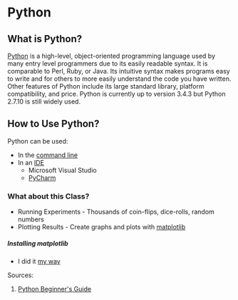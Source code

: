 # Python

## What is Python?

[Python](https://www.python.org/) is a high-level, object-oriented programming language used by many entry level programmers due to its easily readable syntax. It is comparable to Perl, Ruby, or Java. Its intuitive syntax makes programs easy to write and for others to more easily understand the code you have written. Other features of Python include its large standard library, platform compatibility, and price. Python is currently up to version 3.4.3 but Python 2.7.10 is still widely used. 

## How to Use Python? 

Python can be used:

* In the [command line](https://docs.python.org/3/using/cmdline.html)
* In an [IDE](https://wiki.python.org/moin/IntegratedDevelopmentEnvironments)
    * Microsoft Visual Studio  
    * [PyCharm](https://www.jetbrains.com/pycharm/)
  

### What about this Class?
* Running Experiments - Thousands of coin-flips, dice-rolls, random numbers
* Plotting Results - Create graphs and plots with [matplotlib](http://matplotlib.org/)

##### Installing matplotlib

* I did it [my way](https://github.com/kaimen-walters/kaimen-walters.github.io/blob/master/Tutorials/matplotlib.md)


Sources:

1. [Python Beginner's Guide](https://wiki.python.org/moin/BeginnersGuide/Overview)


